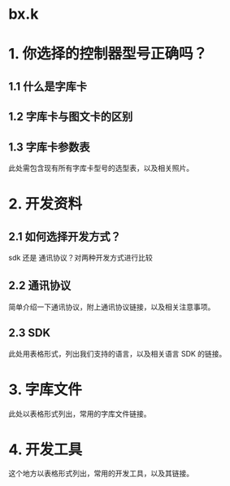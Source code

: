 # bx.k

# 1. 你选择的控制器型号正确吗？

## 1.1 什么是字库卡


## 1.2 字库卡与图文卡的区别

## 1.3 字库卡参数表
此处需包含现有所有字库卡型号的选型表，以及相关照片。


# 2. 开发资料

## 2.1 如何选择开发方式？
sdk 还是 通讯协议？对两种开发方式进行比较

## 2.2 通讯协议
简单介绍一下通讯协议，附上通讯协议链接，以及相关注意事项。

## 2.3 SDK
此处用表格形式，列出我们支持的语言，以及相关语言 SDK 的链接。


# 3. 字库文件
此处以表格形式列出，常用的字库文件链接。

# 4. 开发工具
这个地方以表格形式列出，常用的开发工具，以及其链接。
